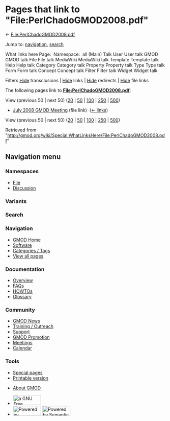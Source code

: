<div id="mw-page-base" class="noprint">

</div>

<div id="mw-head-base" class="noprint">

</div>

<div id="content" class="mw-body" role="main">

<span id="top"></span>

<div id="mw-js-message" style="display:none;">

</div>



# <span dir="auto">Pages that link to "File:PerlChadoGMOD2008.pdf"</span>

<div id="bodyContent">

<div id="contentSub">

←
[File:PerlChadoGMOD2008.pdf](/wiki/File:PerlChadoGMOD2008.pdf "File:PerlChadoGMOD2008.pdf")

</div>

<div id="jump-to-nav" class="mw-jump">

Jump to: [navigation](#mw-navigation), [search](#p-search)

</div>

<div id="mw-content-text">

What links here Page:  Namespace:  all (Main) Talk User User talk GMOD
GMOD talk File File talk MediaWiki MediaWiki talk Template Template talk
Help Help talk Category Category talk Property Property talk Type Type
talk Form Form talk Concept Concept talk Filter Filter talk Widget
Widget talk

Filters
[Hide](/mediawiki/index.php?title=Special:WhatLinksHere/File:PerlChadoGMOD2008.pdf&hidetrans=1 "Special:WhatLinksHere/File:PerlChadoGMOD2008.pdf")
transclusions \|
[Hide](/mediawiki/index.php?title=Special:WhatLinksHere/File:PerlChadoGMOD2008.pdf&hidelinks=1 "Special:WhatLinksHere/File:PerlChadoGMOD2008.pdf")
links \|
[Hide](/mediawiki/index.php?title=Special:WhatLinksHere/File:PerlChadoGMOD2008.pdf&hideredirs=1 "Special:WhatLinksHere/File:PerlChadoGMOD2008.pdf")
redirects \|
[Hide](/mediawiki/index.php?title=Special:WhatLinksHere/File:PerlChadoGMOD2008.pdf&hideimages=1 "Special:WhatLinksHere/File:PerlChadoGMOD2008.pdf")
file links

The following pages link to
**[File:PerlChadoGMOD2008.pdf](/wiki/File:PerlChadoGMOD2008.pdf "File:PerlChadoGMOD2008.pdf")**:

View (previous 50 \| next 50)
([20](/mediawiki/index.php?title=Special:WhatLinksHere/File:PerlChadoGMOD2008.pdf&limit=20 "Special:WhatLinksHere/File:PerlChadoGMOD2008.pdf")
\|
[50](/mediawiki/index.php?title=Special:WhatLinksHere/File:PerlChadoGMOD2008.pdf&limit=50 "Special:WhatLinksHere/File:PerlChadoGMOD2008.pdf")
\|
[100](/mediawiki/index.php?title=Special:WhatLinksHere/File:PerlChadoGMOD2008.pdf&limit=100 "Special:WhatLinksHere/File:PerlChadoGMOD2008.pdf")
\|
[250](/mediawiki/index.php?title=Special:WhatLinksHere/File:PerlChadoGMOD2008.pdf&limit=250 "Special:WhatLinksHere/File:PerlChadoGMOD2008.pdf")
\|
[500](/mediawiki/index.php?title=Special:WhatLinksHere/File:PerlChadoGMOD2008.pdf&limit=500 "Special:WhatLinksHere/File:PerlChadoGMOD2008.pdf"))

- [July 2008 GMOD
  Meeting](/wiki/July_2008_GMOD_Meeting "July 2008 GMOD Meeting") (file
  link) ‎ <span class="mw-whatlinkshere-tools">([←
  links](/mediawiki/index.php?title=Special:WhatLinksHere&target=July+2008+GMOD+Meeting "Special:WhatLinksHere"))</span>

View (previous 50 \| next 50)
([20](/mediawiki/index.php?title=Special:WhatLinksHere/File:PerlChadoGMOD2008.pdf&limit=20 "Special:WhatLinksHere/File:PerlChadoGMOD2008.pdf")
\|
[50](/mediawiki/index.php?title=Special:WhatLinksHere/File:PerlChadoGMOD2008.pdf&limit=50 "Special:WhatLinksHere/File:PerlChadoGMOD2008.pdf")
\|
[100](/mediawiki/index.php?title=Special:WhatLinksHere/File:PerlChadoGMOD2008.pdf&limit=100 "Special:WhatLinksHere/File:PerlChadoGMOD2008.pdf")
\|
[250](/mediawiki/index.php?title=Special:WhatLinksHere/File:PerlChadoGMOD2008.pdf&limit=250 "Special:WhatLinksHere/File:PerlChadoGMOD2008.pdf")
\|
[500](/mediawiki/index.php?title=Special:WhatLinksHere/File:PerlChadoGMOD2008.pdf&limit=500 "Special:WhatLinksHere/File:PerlChadoGMOD2008.pdf"))

</div>

<div class="printfooter">

Retrieved from
"<http://gmod.org/wiki/Special:WhatLinksHere/File:PerlChadoGMOD2008.pdf>"

</div>

<div id="catlinks" class="catlinks catlinks-allhidden">

</div>

<div class="visualClear">

</div>

</div>

</div>

<div id="mw-navigation">

## Navigation menu

<div id="mw-head">



<div id="left-navigation">

<div id="p-namespaces" class="vectorTabs" role="navigation"
aria-labelledby="p-namespaces-label">

### Namespaces

- <span id="ca-nstab-image"><a href="/wiki/File:PerlChadoGMOD2008.pdf" accesskey="c"
  title="View the file page [c]">File</a></span>
- <span id="ca-talk"><a
  href="/mediawiki/index.php?title=File_talk:PerlChadoGMOD2008.pdf&amp;action=edit&amp;redlink=1"
  accesskey="t"
  title="Discussion about the content page [t]">Discussion</a></span>

</div>

<div id="p-variants" class="vectorMenu emptyPortlet" role="navigation"
aria-labelledby="p-variants-label">

### 

### Variants[](#)

<div class="menu">

</div>

</div>

</div>

<div id="right-navigation">





</div>

<div id="p-search" role="search">

### Search

<div id="simpleSearch">

</div>

</div>

</div>

</div>

<div id="mw-panel">

<div id="p-logo" role="banner">

<a href="/wiki/Main_Page"
style="background-image: url(http://gmod.org/images/GMOD-cogs.png);"
title="Visit the main page"></a>

</div>

<div id="p-Navigation" class="portal" role="navigation"
aria-labelledby="p-Navigation-label">

### Navigation

<div class="body">

- <span id="n-GMOD-Home">[GMOD Home](/wiki/Main_Page)</span>
- <span id="n-Software">[Software](/wiki/GMOD_Components)</span>
- <span id="n-Categories-.2F-Tags">[Categories /
  Tags](/wiki/Categories)</span>
- <span id="n-View-all-pages">[View all
  pages](/wiki/Special:AllPages)</span>

</div>

</div>

<div id="p-Documentation" class="portal" role="navigation"
aria-labelledby="p-Documentation-label">

### Documentation

<div class="body">

- <span id="n-Overview">[Overview](/wiki/Overview)</span>
- <span id="n-FAQs">[FAQs](/wiki/Category:FAQ)</span>
- <span id="n-HOWTOs">[HOWTOs](/wiki/Category:HOWTO)</span>
- <span id="n-Glossary">[Glossary](/wiki/Glossary)</span>

</div>

</div>

<div id="p-Community" class="portal" role="navigation"
aria-labelledby="p-Community-label">

### Community

<div class="body">

- <span id="n-GMOD-News">[GMOD News](/wiki/GMOD_News)</span>
- <span id="n-Training-.2F-Outreach">[Training /
  Outreach](/wiki/Training_and_Outreach)</span>
- <span id="n-Support">[Support](/wiki/Support)</span>
- <span id="n-GMOD-Promotion">[GMOD
  Promotion](/wiki/GMOD_Promotion)</span>
- <span id="n-Meetings">[Meetings](/wiki/Meetings)</span>
- <span id="n-Calendar">[Calendar](/wiki/Calendar)</span>

</div>

</div>

<div id="p-tb" class="portal" role="navigation"
aria-labelledby="p-tb-label">

### Tools

<div class="body">

- <span id="t-specialpages"><a href="/wiki/Special:SpecialPages" accesskey="q"
  title="A list of all special pages [q]">Special pages</a></span>
- <span id="t-print"><a
  href="/mediawiki/index.php?title=Special:WhatLinksHere/File:PerlChadoGMOD2008.pdf&amp;printable=yes"
  rel="alternate" accesskey="p"
  title="Printable version of this page [p]">Printable version</a></span>

</div>

</div>

</div>

</div>

<div id="footer" role="contentinfo">

- <span id="footer-places-about">[About
  GMOD](/wiki/GMOD:About "GMOD:About")</span>

<!-- -->

- <span id="footer-copyrightico">[<img src="http://www.gnu.org/graphics/gfdl-logo-small.png" width="88"
  height="31" alt="a GNU Free Documentation License" />](http://www.gnu.org/licenses/fdl-1.3.html)</span>
- <span id="footer-poweredbyico">[<img src="/mediawiki/skins/common/images/poweredby_mediawiki_88x31.png"
  width="88" height="31" alt="Powered by MediaWiki" />](//www.mediawiki.org/)
  [<img
  src="/mediawiki/extensions/SemanticMediaWiki/includes/../resources/images/smw_button.png"
  width="88" height="31" alt="Powered by Semantic MediaWiki" />](https://www.semantic-mediawiki.org/wiki/Semantic_MediaWiki)</span>

<div style="clear:both">

</div>

</div>
